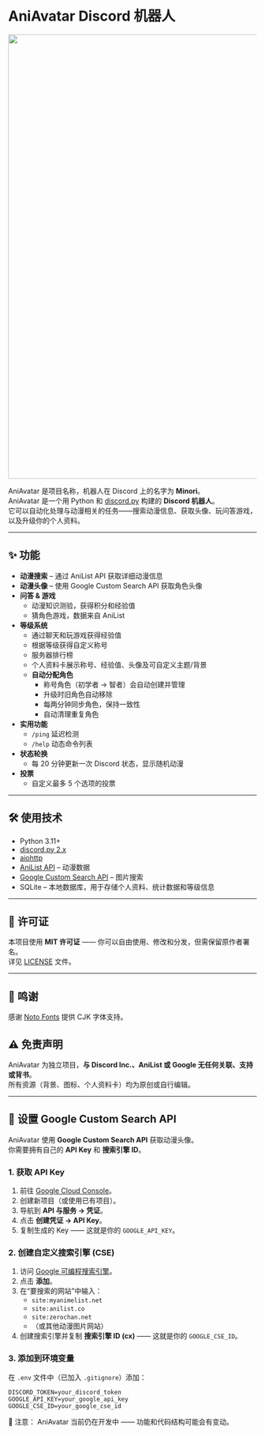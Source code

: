 # AniAvatar Discord 机器人  

<img src="../assets/MinoriBG.png" width="1000" height ="900">  

AniAvatar 是项目名称，机器人在 Discord 上的名字为 **Minori**。  
AniAvatar 是一个用 Python 和 [discord.py](https://discordpy.readthedocs.io/) 构建的 **Discord 机器人**。  
它可以自动化处理与动漫相关的任务——搜索动漫信息、获取头像、玩问答游戏，以及升级你的个人资料。  

---

## ✨ 功能
- **动漫搜索** – 通过 AniList API 获取详细动漫信息  
- **动漫头像** – 使用 Google Custom Search API 获取角色头像  
- **问答 & 游戏**
  - 动漫知识测验，获得积分和经验值  
  - 猜角色游戏，数据来自 AniList  
- **等级系统**
  - 通过聊天和玩游戏获得经验值  
  - 根据等级获得自定义称号  
  - 服务器排行榜  
  - 个人资料卡展示称号、经验值、头像及可自定义主题/背景  
  - **自动分配角色**
    - 称号角色（初学者 → 智者）会自动创建并管理  
    - 升级时旧角色自动移除  
    - 每两分钟同步角色，保持一致性  
    - 自动清理重复角色  
- **实用功能**
  - `/ping` 延迟检测  
  - `/help` 动态命令列表  
- **状态轮换**
  - 每 20 分钟更新一次 Discord 状态，显示随机动漫  
- **投票**
  - 自定义最多 5 个选项的投票  

---

## 🛠 使用技术
- Python 3.11+  
- [discord.py 2.x](https://pypi.org/project/discord.py/)  
- [aiohttp](https://docs.aiohttp.org/)  
- [AniList API](https://anilist.co/graphiql) – 动漫数据  
- [Google Custom Search API](https://developers.google.com/custom-search) – 图片搜索  
- SQLite – 本地数据库，用于存储个人资料、统计数据和等级信息  

---

## 📜 许可证  
本项目使用 **MIT 许可证** —— 你可以自由使用、修改和分发，但需保留原作者署名。  
详见 [LICENSE](LICENSE) 文件。  

---

## 🙌 鸣谢
感谢 [Noto Fonts](https://github.com/notofonts/noto-cjk/releases) 提供 CJK 字体支持。  

## ⚠️ 免责声明  
AniAvatar 为独立项目，**与 Discord Inc.、AniList 或 Google 无任何关联、支持或背书**。  
所有资源（背景、图标、个人资料卡）均为原创或自行编辑。  

---

## 🔑 设置 Google Custom Search API  

AniAvatar 使用 **Google Custom Search API** 获取动漫头像。  
你需要拥有自己的 **API Key** 和 **搜索引擎 ID**。  

### 1. 获取 API Key  
1. 前往 [Google Cloud Console](https://console.cloud.google.com/)。  
2. 创建新项目（或使用已有项目）。  
3. 导航到 **API 与服务 → 凭证**。  
4. 点击 **创建凭证 → API Key**。  
5. 复制生成的 Key —— 这就是你的 `GOOGLE_API_KEY`。  

### 2. 创建自定义搜索引擎 (CSE)  
1. 访问 [Google 可编程搜索引擎](https://programmablesearchengine.google.com/)。  
2. 点击 **添加**。  
3. 在“要搜索的网站”中输入：  
   - `site:myanimelist.net`  
   - `site:anilist.co`  
   - `site:zerochan.net`  
   - （或其他动漫图片网站）  
4. 创建搜索引擎并复制 **搜索引擎 ID (cx)** —— 这就是你的 `GOOGLE_CSE_ID`。  

### 3. 添加到环境变量  
在 `.env` 文件中（已加入 `.gitignore`）添加：  
```env
DISCORD_TOKEN=your_discord_token
GOOGLE_API_KEY=your_google_api_key
GOOGLE_CSE_ID=your_google_cse_id
```

🚧 注意： AniAvatar 当前仍在开发中 —— 功能和代码结构可能会有变动。
